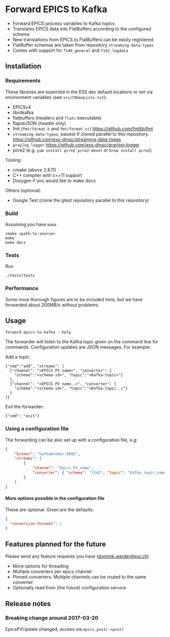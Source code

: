 # Forward EPICS to Kafka

- Forward EPICS process variables to Kafka topics
- Translates EPICS data into FlatBuffers according to the configured schema
- New translations from EPICS to FlatBuffers can be easily registered
- FlatBuffer schemas are taken from repository `streaming-data-types`
- Comes with support for `f140_general` and `f142_logdata`


## Installation

### Requirements

These libraries are expected in the ESS dev default locations or set via
environment variables (see `src/CMakeLists.txt`):

- EPICSv4
- librdkafka
- flatbuffers (headers and `flatc` executable)
- RapidJSON (header only)
- fmt (`fmt/format.h` and `fmt/format.cc`) <https://github.com/fmtlib/fmt>
- `streaming-data-types`, easiest if cloned parallel to this repository.
  <https://github.com/ess-dmsc/streaming-data-types>
- `graylog_logger` <https://github.com/ess-dmsc/graylog-logger>
- pcre2 (e.g. `yum install pcre2 pcre2-devel` or `brew install pcre2`)

Tooling
- cmake (above 2.8.11)
- C++ compiler with c++11 support
- Doxygen if you would like to make docs

Others (optional)
- Google Test  (clone the gtest repository parallel to this repository)


### Build

Assuming you have `make`
```
cmake <path-to-source>
make
make docs
```


### Tests

Run
```
./tests/tests
```


### Performance

Some more thorough figures are to be included here, but we have forwarded
about 200MB/s without problems.


## Usage

```
forward-epics-to-kafka --help
```

The forwarder will listen to the Kafka topic given on the command line for
commands.  Configuration updates are JSON messages.  For example:

Add a topic:
```
{"cmd":"add", "streams": [
  {"channel": "<EPICS PV name>", "converter": {
    "schema":"<schema-id>", "topic":"<Kafka-topic>"}
  },
  {"channel": "<EPICS PV name..>", "converter": {
    "schema":"<schema-id>", "topic":"<Kafka-topic..>"}
  }
]}
```

Exit the forwarder:
```
{"cmd": "exit"}
```


### Using a configuration file

The forwarding can be also set up with a configuration file, e.g:
```json
{
	"broker": "kafkabroker:9092",
	"streams": [
		{
			"channel": "Epics_PV_name",
			"converter": { "schema": "f142", "topic": "Kafka_topic_name" }
		}
	]
}
```

#### More options possible in the configuration file
These are optional.
Given are the defaults:
```json
{
  "conversion-threads": 1
}
```



## Features planned for the future

Please send any feature requests you have (dominik.werder@psi.ch).

- More options for threading
- Multiple converters per epics channel
- Pinned converters:  Multiple channels can be routed to the same converter
- Optionally read from (the future) configuration service


## Release notes

### Breaking change around 2017-03-20

EpicsPVUpdate changed, access via `epics_pvstr->pvstr`
